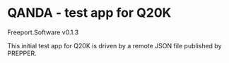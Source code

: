 #  QANDA - test app for Q20K

Freeport.Software v0.1.3

This initial test app for Q20K is driven by a remote JSON file published by PREPPER.


